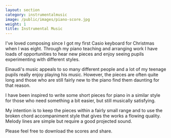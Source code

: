 ```yaml
---
layout: section
category: instrumentalmusic
image: /public/images/piano-score.jpg
weight: 1
title: Instrumental Music
---
```


I've loved composing since I got my first Casio keyboard for Christmas when I was eight. Through my piano teaching and arranging work I have loads of opportunities to hear new pieces and enjoy seeing pupils experimenting with different styles.

Einaudi's music appeals to so many different people and a lot of my teenage pupils really enjoy playing his music. However, the pieces are often quite long and those who are still fairly new to the piano find them daunting for that reason.

I have been inspired to write some short pieces for piano in a similar style for those who need something a bit easier, but still musically satisfying.

My intention is to keep the pieces within a fairly small range and to use the broken chord accompaniment style that gives the works a flowing quality. Melody lines are simple but require a good projected sound.

Please feel free to download the scores and share.

